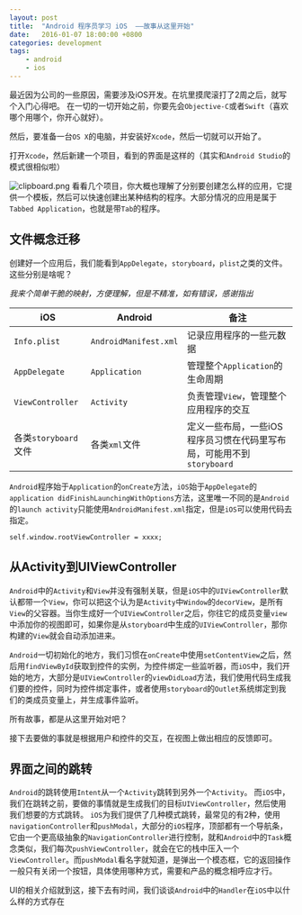 ```yaml
---
layout: post
title:  "Android 程序员学习 iOS  ——故事从这里开始"
date:   2016-01-07 18:00:00 +0800
categories: development
tags:
	- android
	- ios
---
```


最近因为公司的一些原因，需要涉及iOS开发。在坑里摸爬滚打了2周之后，就写个入门心得吧。
在一切的一切开始之前，你要先会`Objective-C`或者`Swift`（喜欢哪个用哪个，你开心就好）。
<!-- more -->

然后，要准备一台`OS X`的电脑，并安装好`Xcode`，然后一切就可以开始了。

打开`Xcode`，然后新建一个项目，看到的界面是这样的（其实和`Android Studio`的模式很相似啦）

![clipboard.png](https://segmentfault.com/img/bVr4z0)
看看几个项目，你大概也理解了分别要创建怎么样的应用，它提供一个模板，然后可以快速创建出某种结构的程序。大部分情况的应用是属于`Tabbed Application`，也就是带`Tab`的程序。


## 文件概念迁移

创建好一个应用后，我们能看到`AppDelegate`，`storyboard`，`plist`之类的文件。这些分别是啥呢？


*我来个简单干脆的映射，方便理解，但是不精准，如有错误，感谢指出*

|iOS|Android|备注|
|--|--|--|
|`Info.plist`|`AndroidManifest.xml`|记录应用程序的一些元数据|
|`AppDelegate`|`Application`|管理整个`Application`的生命周期|
|`ViewController`|`Activity`|负责管理`View`，管理整个应用程序的交互|
|各类`storyboard`文件|各类`xml`文件|定义一些布局，一些iOS程序员习惯在代码里写布局，可能用不到`storyboard`|


`Android`程序始于`Application`的`onCreate`方法，`iOS`始于`AppDelegate`的`application didFinishLaunchingWithOptions`方法，这里唯一不同的是`Android`的`launch activity`只能使用`AndroidManifest.xml`指定，但是`iOS`可以使用代码去指定。

```
self.window.rootViewController = xxxx;
```

## 从Activity到UIViewController

`Android`中的`Activity`和`View`并没有强制关联，但是`iOS`中的`UIViewController`默认都带一个`View`，你可以把这个认为是`Activity`中`Window`的`decorView`，是所有`View`的父容器。当你生成好一个`UIViewController`之后，你往它的成员变量`view`中添加你的视图即可，如果你是从`storyboard`中生成的`UIViewController`，那你构建的`View`就会自动添加进来。

`Android`一切初始化的地方，我们习惯在`onCreate`中使用`setContentView`之后，然后用`findViewById`获取到控件的实例，为控件绑定一些监听器，而`iOS`中，我们开始的地方，大部分是`UIViewController`的`viewDidLoad`方法，我们使用代码生成我们要的控件，同时为控件绑定事件，或者使用`storyboard`的`Outlet`系统绑定到我们的类成员变量上，并生成事件监听。

所有故事，都是从这里开始对吧？

接下去要做的事就是根据用户和控件的交互，在视图上做出相应的反馈即可。

## 界面之间的跳转

`Android`的跳转使用`Intent`从一个`Activity`跳转到另外一个`Activity`。
而`iOS`中，我们在跳转之前，要做的事情就是生成我们的目标`UIViewController`，然后使用我们想要的方式跳转。 `iOS`为我们提供了几种模式跳转，最常见的有2种，使用`navigationController`和`pushModal`，大部分的`iOS`程序，顶部都有一个导航条，它由一个更高级抽象的`NavigationController`进行控制，就和`Android`中的`Task`概念类似，我们每次`pushViewController`，就会在它的栈中压入一个`ViewController`。而`pushModal`看名字就知道，是弹出一个模态框，它的返回操作一般只有关闭一个按钮，具体使用哪种方式，需要和产品的概念相呼应才行。

UI的相关介绍就到这，接下去有时间，我们谈谈`Android`中的`Handler`在`iOS`中以什么样的方式存在
